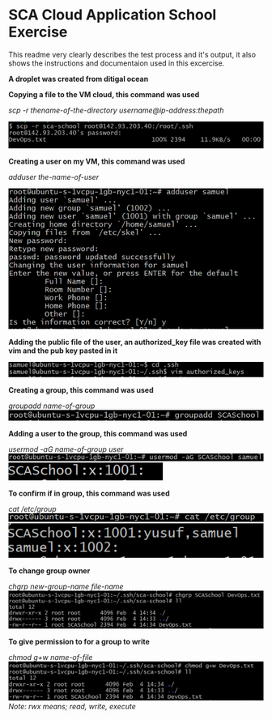 # SCA Cloud Application School Exercise

This readme very clearly describes the test process and it's output, it also shows the instructions and documentaion used in this excercise.

**A droplet was created from ditigal ocean**


**Copying a file to the VM cloud, this command was used**

*scp -r thename-of-the-directory username@ip-address:thepath*

<img alt ='#' src='img/001.PNG'>

**Creating a user on my VM, this command was used**

*adduser the-name-of-user*

<img alt ='#' src='img/002.PNG'>

**Adding the public file of the user, an authorized_key file was created with vim and the pub key pasted in it**

<img alt ='#' src='img/003.PNG'>

**Creating a group, this command was used**

*groupadd name-of-group*
<img alt ='#' src='img/004.PNG'>

**Adding a user to the group, this command was used**

*usermod -aG name-of-group user*
<img alt ='#' src='img/005.PNG'>
<img alt ='#' src='img/006.PNG'>


**To confirm if in group, this command was used**

*cat /etc/group*
<img alt ='#' src='img/007.PNG'>
<img alt ='#' src='img/008.PNG'>

**To change group owner**

*chgrp new-group-name file-name*
<img alt ='#' src='img/009.PNG'>

**To give permission to for a group to write**

*chmod g+w name-of-file*
<img alt ='#' src='img/010.PNG'>
*Note: rwx means; read, write, execute*









